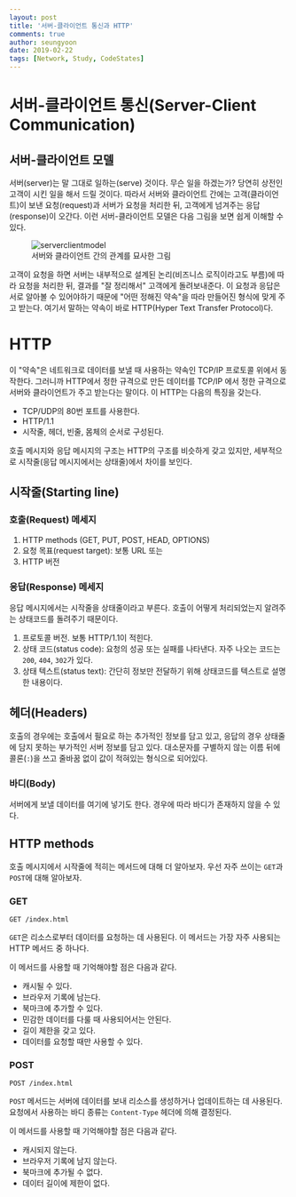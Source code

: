 ```yaml
---
layout: post
title: '서버-클라이언트 통신과 HTTP'
comments: true
author: seungyoon
date: 2019-02-22
tags: [Network, Study, CodeStates]
---
```


# 서버-클라이언트 통신(Server-Client Communication)

## 서버-클라이언트 모델

서버(server)는 말 그대로 일하는(serve) 것이다.
무슨 일을 하겠는가?
당연히 상전인 고객이 시킨 일을 해서 드릴 것이다.
따라서 서버와 클라이언트 간에는 고객(클라이언트)이 보낸 요청(request)과 서버가 요청을 처리한 뒤, 고객에게 넘겨주는 응답(response)이 오간다.
이런 서버-클라이언트 모델은 다음 그림을 보면 쉽게 이해할 수 있다.

<figure>
  <img src="/assets/figures/server-client-model.jpg" alt="serverclientmodel"/>
  <figcaption>서버와 클라이언트 간의 관계를 묘사한 그림</figcaption>
</figure>

고객이 요청을 하면 서버는 내부적으로 설계된 논리(비즈니스 로직이라고도 부름)에 따라 요청을 처리한 뒤, 결과를 "잘 정리해서" 고객에게 돌려보내준다.
이 요청과 응답은 서로 알아볼 수 있어야하기 때문에 "어떤 정해진 약속"을 따라 만들어진 형식에 맞게 주고 받는다.
여기서 말하는 약속이 바로 HTTP(Hyper Text Transfer Protocol)다.

# HTTP

이 "약속"은 네트워크로 데이터를 보낼 때 사용하는 약속인 TCP/IP 프로토콜 위에서 동작한다.
그러니까 HTTP에서 정한 규격으로 만든 데이터를 TCP/IP 에서 정한 규격으로 서버와 클라이언트가 주고 받는다는 말이다.
이 HTTP는 다음의 특징을 갖는다.

- TCP/UDP의 80번 포트를 사용한다.
- HTTP/1.1
- 시작줄, 헤더, 빈줄, 몸체의 순서로 구성된다.

호출 메시지와 응답 메시지의 구조는 HTTP의 구조를 비슷하게 갖고 있지만,
세부적으로 시작줄(응답 메시지에서는 상태줄)에서 차이를 보인다.

## 시작줄(Starting line)

### 호출(Request) 메세지

1. HTTP methods (GET, PUT, POST, HEAD, OPTIONS)
2. 요청 목표(request target): 보통 URL 또는
3. HTTP 버전

### 응답(Response) 메세지

응답 메시지에서는 시작줄을 상태줄이라고 부른다.
호출이 어떻게 처리되었는지 알려주는 상태코드를 돌려주기 때문이다.

1. 프로토콜 버전. 보통 HTTP/1.1이 적힌다.
2. 상태 코드(status code): 요청의 성공 또는 실패를 나타낸다. 자주 나오는 코드는 `200`, `404`, `302`가 있다.
3. 상태 텍스트(status text): 간단히 정보만 전달하기 위해 상태코드를 텍스트로 설명한 내용이다.

## 헤더(Headers)

호출의 경우에는 호출에서 필요로 하는 추가적인 정보를 담고 있고, 응답의 경우 상태줄에 담지 못하는 부가적인 서버 정보를 담고 있다.
대소문자를 구별하지 않는 이름 뒤에 콜론(`:`)을 쓰고 줄바꿈 없이 값이 적혀있는 형식으로 되어있다.

### 바디(Body)

서버에게 보낼 데이터를 여기에 넣기도 한다.
경우에 따라 바디가 존재하지 않을 수 있다.

## HTTP methods

호출 메시지에서 시작줄에 적히는 메서드에 대해 더 알아보자.
우선 자주 쓰이는 `GET`과 `POST`에 대해 알아보자.

### GET

```
GET /index.html
```

`GET`은 리소스로부터 데이터를 요청하는 데 사용된다.
이 메서드는 가장 자주 사용되는 HTTP 메서드 중 하나다.

이 메서드를 사용할 때 기억해야할 점은 다음과 같다.

- 캐시될 수 있다.
- 브라우저 기록에 남는다.
- 북마크에 추가할 수 있다.
- 민감한 데이터를 다룰 때 사용되어서는 안된다.
- 길이 제한을 갖고 있다.
- 데이터를 요청할 때만 사용할 수 있다.

### POST

```
POST /index.html
```

`POST` 메서드는 서버에 데이터를 보내 리소스를 생성하거나 업데이트하는 데 사용된다.
요청에서 사용하는 바디 종류는 `Content-Type` 헤더에 의해 결정된다.

이 메서드를 사용할 때 기억해야할 점은 다음과 같다.

- 캐시되지 않는다.
- 브라우저 기록에 남지 않는다.
- 북마크에 추가될 수 없다.
- 데이터 길이에 제한이 없다.
